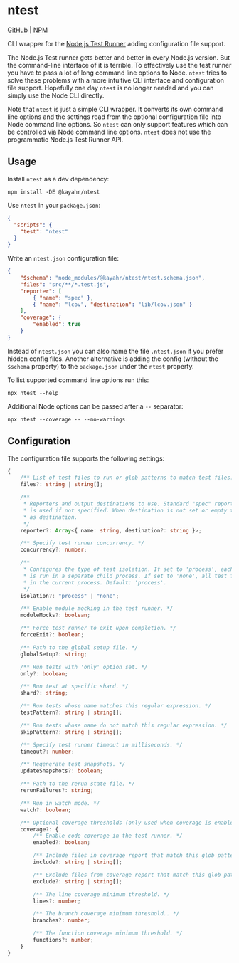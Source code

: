 # ntest

[GitHub] | [NPM]

CLI wrapper for the [Node.js Test Runner] adding configuration file support.

The Node.js Test runner gets better and better in every Node.js version. But the command-line interface of it is terrible. To effectively use the test runner you have to pass a lot of long command line options to Node. `ntest` tries to solve these problems with a more intuitive CLI interface and configuration file support. Hopefully one day `ntest` is no longer needed and you can simply use the Node CLI directly.

Note that `ntest` is just a simple CLI wrapper. It converts its own command line options and the settings read from the optional configuration file into Node command line options. So `ntest` can only support features which can be controlled via Node command line options. `ntest` does not use the programmatic Node.js Test Runner API.


## Usage

Install `ntest` as a dev dependency:

```
npm install -DE @kayahr/ntest
```

Use `ntest` in your `package.json`:

```json
{
  "scripts": {
    "test": "ntest"
  }
}
```

Write an `ntest.json` configuration file:

```json
{
    "$schema": "node_modules/@kayahr/ntest/ntest.schema.json",
    "files": "src/**/*.test.js",
    "reporter": [
        { "name": "spec" },
        { "name": "lcov", "destination": "lib/lcov.json" }
    ],
    "coverage": {
        "enabled": true
    }
}
```

Instead of `ntest.json` you can also name the file `.ntest.json` if you prefer hidden config files. Another alternative is adding the config (without the `$schema` property) to the `package.json` under the `ntest` property.

To list supported command line options run this:

```
npx ntest --help
```

Additional Node options can be passed after a `--` separator:

```
npx ntest --coverage -- --no-warnings
```

## Configuration

The configuration file supports the following settings:

```ts
{
    /** List of test files to run or glob patterns to match test files. */
    files?: string | string[];

    /**
     * Reporters and output destinations to use. Standard "spec" reporter outputting to "stdout"
     * is used if not specified. When destination is not set or empty then "stdout" is assumed
     * as destination.
     */
    reporter?: Array<{ name: string, destination?: string }>;

    /** Specify test runner concurrency. */
    concurrency?: number;

    /**
     * Configures the type of test isolation. If set to 'process', each test file
     * is run in a separate child process. If set to 'none', all test files run
     * in the current process. Default: 'process'.
     */
    isolation?: "process" | "none";

    /** Enable module mocking in the test runner. */
    moduleMocks?: boolean;

    /** Force test runner to exit upon completion. */
    forceExit?: boolean;

    /** Path to the global setup file. */
    globalSetup?: string;

    /** Run tests with 'only' option set. */
    only?: boolean;

    /** Run test at specific shard. */
    shard?: string;

    /** Run tests whose name matches this regular expression. */
    testPattern?: string | string[];

    /** Run tests whose name do not match this regular expression. */
    skipPattern?: string | string[];

    /** Specify test runner timeout in milliseconds. */
    timeout?: number;

    /** Regenerate test snapshots. */
    updateSnapshots?: boolean;

    /** Path to the rerun state file. */
    rerunFailures?: string;

    /** Run in watch mode. */
    watch?: boolean;

    /** Optional coverage thresholds (only used when coverage is enabled) */
    coverage?: {
        /** Enable code coverage in the test runner. */
        enabled?: boolean;

        /** Include files in coverage report that match this glob pattern. */
        include?: string | string[];

        /** Exclude files from coverage report that match this glob pattern. */
        exclude?: string | string[];

        /** The line coverage minimum threshold. */
        lines?: number;

        /** The branch coverage minimum threshold.. */
        branches?: number;

        /** The function coverage minimum threshold. */
        functions?: number;
    }
}
```

[GitHub]: https://github.com/kayahr/ntest
[NPM]: https://www.npmjs.com/package/@kayahr/ntest
[Node.js Test Runner]: https://nodejs.org/en/learn/test-runner/introduction
